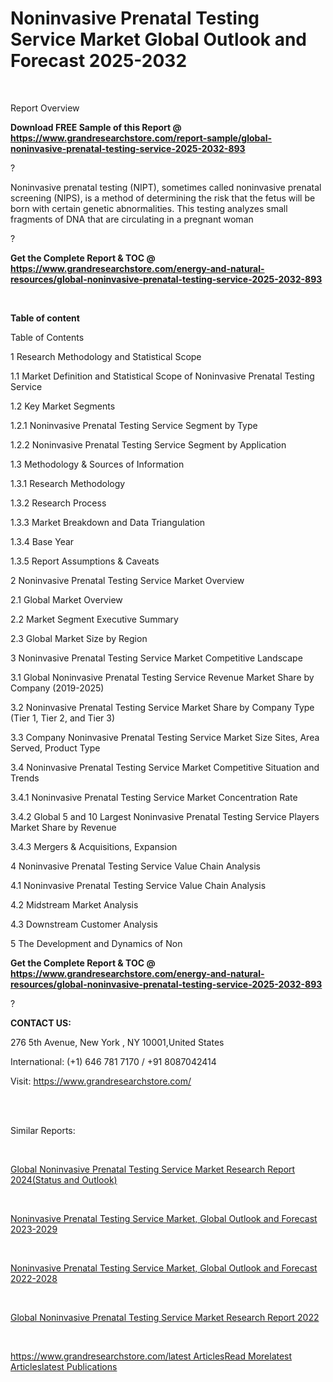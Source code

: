 <h1>Noninvasive Prenatal Testing Service Market Global Outlook and Forecast 2025-2032</h1><br/><p>Report Overview</p>
 
 
 
 <div><b>Download FREE Sample of this Report @ <a href="https://www.grandresearchstore.com/report-sample/global-noninvasive-prenatal-testing-service-2025-2032-893">https://www.grandresearchstore.com/report-sample/global-noninvasive-prenatal-testing-service-2025-2032-893</a></b></div>
 
 
 
 <p>? </p>
 
 
 
 <p>Noninvasive prenatal testing (NIPT), sometimes called noninvasive prenatal screening (NIPS), is a method of determining the risk that the fetus will be born with certain genetic abnormalities. This testing analyzes small fragments of DNA that are circulating in a pregnant woman</p>
 
 
 
 <p>? </p>
 
 
 
 <div><b>Get the Complete Report & TOC @ <a href="https://www.grandresearchstore.com/energy-and-natural-resources/global-noninvasive-prenatal-testing-service-2025-2032-893">https://www.grandresearchstore.com/energy-and-natural-resources/global-noninvasive-prenatal-testing-service-2025-2032-893</a></b></div>
 
 
 
 <p><br />
 
 <b>Table of content</b></p>
 
 
 
 <p>Table of Contents<br />
 
 1 Research Methodology and Statistical Scope<br />
 
 1.1 Market Definition and Statistical Scope of Noninvasive Prenatal Testing Service<br />
 
 1.2 Key Market Segments<br />
 
 1.2.1 Noninvasive Prenatal Testing Service Segment by Type<br />
 
 1.2.2 Noninvasive Prenatal Testing Service Segment by Application<br />
 
 1.3 Methodology & Sources of Information<br />
 
 1.3.1 Research Methodology<br />
 
 1.3.2 Research Process<br />
 
 1.3.3 Market Breakdown and Data Triangulation<br />
 
 1.3.4 Base Year<br />
 
 1.3.5 Report Assumptions & Caveats<br />
 
 2 Noninvasive Prenatal Testing Service Market Overview<br />
 
 2.1 Global Market Overview<br />
 
 2.2 Market Segment Executive Summary<br />
 
 2.3 Global Market Size by Region<br />
 
 3 Noninvasive Prenatal Testing Service Market Competitive Landscape<br />
 
 3.1 Global Noninvasive Prenatal Testing Service Revenue Market Share by Company (2019-2025)<br />
 
 3.2 Noninvasive Prenatal Testing Service Market Share by Company Type (Tier 1, Tier 2, and Tier 3)<br />
 
 3.3 Company Noninvasive Prenatal Testing Service Market Size Sites, Area Served, Product Type<br />
 
 3.4 Noninvasive Prenatal Testing Service Market Competitive Situation and Trends<br />
 
 3.4.1 Noninvasive Prenatal Testing Service Market Concentration Rate<br />
 
 3.4.2 Global 5 and 10 Largest Noninvasive Prenatal Testing Service Players Market Share by Revenue<br />
 
 3.4.3 Mergers & Acquisitions, Expansion<br />
 
 4 Noninvasive Prenatal Testing Service Value Chain Analysis<br />
 
 4.1 Noninvasive Prenatal Testing Service Value Chain Analysis<br />
 
 4.2 Midstream Market Analysis<br />
 
 4.3 Downstream Customer Analysis<br />
 
 5 The Development and Dynamics of Non</p>
 
 
 
 <div><b>Get the Complete Report & TOC @ <a href="https://www.grandresearchstore.com/energy-and-natural-resources/global-noninvasive-prenatal-testing-service-2025-2032-893">https://www.grandresearchstore.com/energy-and-natural-resources/global-noninvasive-prenatal-testing-service-2025-2032-893</a></b></div>
 
 
 
 <p>? </p>
 
 
 
 <p><b>CONTACT US:</b><br />
 
 276 5th Avenue, New York , NY 10001,United States<br />
 
 International: (+1) 646 781 7170 / +91 8087042414<br />
 
 Visit: <a href="https://www.grandresearchstore.com/">https://www.grandresearchstore.com/</a><br />
 
 <br />
 
 <br />
 
 Similar Reports:<br />
 
 <br />
 
 <a href="https://www.grandresearchstore.com/energy-and-natural-resources/global-noninvasive-prenatal-testing-service-2024-797">Global Noninvasive Prenatal Testing Service Market Research Report 2024(Status and Outlook)</a><br />
 
 <br />
 
 <a href="https://www.grandresearchstore.com/ict-and-media/global-noninvasive-prenatal-testing-service-forecast-2023-2029-698">Noninvasive Prenatal Testing Service Market, Global Outlook and Forecast 2023-2029</a><br />
 
 <br />
 
 <a href="https://www.grandresearchstore.com/ict-and-media/global-noninvasive-prenatal-testing-service-forecast-2022-2028-816">Noninvasive Prenatal Testing Service Market, Global Outlook and Forecast 2022-2028</a><br />
 
 <br />
 
 <a href="https://www.grandresearchstore.com/ict-and-media/global-noninvasive-prenatal-testing-service-2022-955">Global Noninvasive Prenatal Testing Service Market Research Report 2022</a><br />
 
 <br />
 
 <a href="https://gyeongbokgung.com">https://www.grandresearchstore.com/</a><a href="https://hallyeomaritime.com">latest Articles</a><a href="https://jingwansa.com">Read More</a><a href="https://nguoiviet.jp/">latest Articles</a><a href="https://www.intelmarketresearch.com/">latest Publications</a></p>